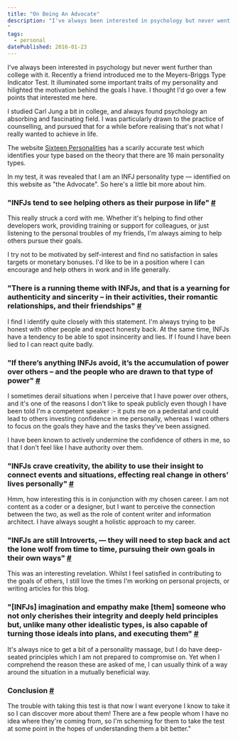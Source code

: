 ```yaml
---
title: "On Being An Advocate"
description: "I've always been interested in psychology but never went further than college with it. Recently a friend introduced me to the Meyers-Briggs Type Indicator Test. It illuminated some important traits of my personality and hilighted the motivation behind the goals I have. I thought I'd go over a few points that interested me here.
"
tags: 
  - personal
datePublished: 2016-01-23
---
```

I've always been interested in psychology but never went further than college with it. Recently a friend introduced me to the Meyers-Briggs Type Indicator Test. It illuminated some important traits of my personality and hilighted the motivation behind the goals I have. I thought I'd go over a few points that interested me here.

I studied Carl Jung a bit in college, and always found psychology an absorbing and fascinating field. I was particularly drawn to the practice of counselling, and pursued that for a while before realising that's not what I really wanted to achieve in life.

The website [Sixteen Personalities](https://www.16personalities.com/) has a scarily accurate test which identifies your type based on the theory that there are 16 main personality types.

In my test, it was revealed that I am an INFJ personality type — identified on this website as "the Advocate". So here's a little bit more about him.

### "INFJs tend to see helping others as their purpose in life" [#](https://deliciousreverie.co.uk/posts/on-being-an-advocate/#%22infjs-tend-to-see-helping-others-as-their-purpose-in-life%22)

This really struck a cord with me. Whether it's helping to find other developers work, providing training or support for colleagues, or just listening to the personal troubles of my friends, I'm always aiming to help others pursue their goals.

I try not to be motivated by self-interest and find no satisfaction in sales targets or monetary bonuses. I'd like to be in a position where I can encourage and help others in work and in life generally.

### "There is a running theme with INFJs, and that is a yearning for authenticity and sincerity – in their activities, their romantic relationships, and their friendships" [#](https://deliciousreverie.co.uk/posts/on-being-an-advocate/#%22there-is-a-running-theme-with-infjs-and-that-is-a-yearning-for-authenticity-and-sincerity-in-their-activities-their-romantic-relationships-and-their-friendships%22)

I find I identify quite closely with this statement. I'm always trying to be honest with other people and expect honesty back. At the same time, INFJs have a tendency to be able to spot insincerity and lies. If I found I have been lied to I can react quite badly.

### "If there’s anything INFJs avoid, it’s the accumulation of power over others – and the people who are drawn to that type of power" [#](https://deliciousreverie.co.uk/posts/on-being-an-advocate/#%22if-there's-anything-infjs-avoid-it's-the-accumulation-of-power-over-others-and-the-people-who-are-drawn-to-that-type-of-power%22)

I sometimes derail situations when I perceive that I have power over others, and it's one of the reasons I don't like to speak publicly even though I have been told I'm a competent speaker :- it puts me on a pedestal and could lead to others investing confidence in me personally, whereas I want others to focus on the goals they have and the tasks they've been assigned.

I have been known to actively undermine the confidence of others in me, so that I don't feel like I have authority over them.

### "INFJs crave creativity, the ability to use their insight to connect events and situations, effecting real change in others’ lives personally" [#](https://deliciousreverie.co.uk/posts/on-being-an-advocate/#%22infjs-crave-creativity-the-ability-to-use-their-insight-to-connect-events-and-situations-effecting-real-change-in-others'-lives-personally%22)

Hmm, how interesting this is in conjunction with my chosen career. I am not content as a coder or a designer, but I want to perceive the connection between the two, as well as the role of content writer and information architect. I have always sought a holistic approach to my career.

### "INFJs are still Introverts, — they will need to step back and act the lone wolf from time to time, pursuing their own goals in their own ways" [#](https://deliciousreverie.co.uk/posts/on-being-an-advocate/#%22infjs-are-still-introverts-they-will-need-to-step-back-and-act-the-lone-wolf-from-time-to-time-pursuing-their-own-goals-in-their-own-ways%22)

This was an interesting revelation. Whilst I feel satisfied in contributing to the goals of others, I still love the times I'm working on personal projects, or writing articles for this blog.

### "\[INFJs\] imagination and empathy make \[them\] someone who not only cherishes their integrity and deeply held principles but, unlike many other idealistic types, is also capable of turning those ideals into plans, and executing them" [#](https://deliciousreverie.co.uk/posts/on-being-an-advocate/#%22infjs-imagination-and-empathy-make-them-someone-who-not-only-cherishes-their-integrity-and-deeply-held-principles-but-unlike-many-other-idealistic-types-is-also-capable-of-turning-those-ideals-into-plans-and-executing-them%22)

It's always nice to get a bit of a personality massage, but I do have deep-seated principles which I am not prepared to compromise on. Yet when I comprehend the reason these are asked of me, I can usually think of a way around the situation in a mutually beneficial way.

### Conclusion [#](https://deliciousreverie.co.uk/posts/on-being-an-advocate/#conclusion)

The trouble with taking this test is that now I want everyone I know to take it so I can discover more about them! There are a few people whom I have no idea where they're coming from, so I'm scheming for them to take the test at some point in the hopes of understanding them a bit better."